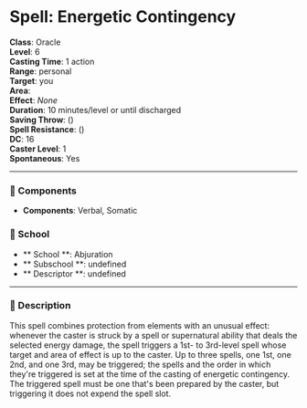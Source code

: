
# Spell: Energetic Contingency
**Class**: Oracle  
**Level**: 6  
**Casting Time**: 1 action  
**Range**: personal  
**Target**: you  
**Area**:   
**Effect**: _None_  
**Duration**: 10 minutes/level or until discharged  
**Saving Throw**:  ()  
**Spell Resistance**:  ()  
**DC**: 16  
**Caster Level**: 1  
**Spontaneous**: Yes

---

### 🔮 Components
- **Components**: Verbal, Somatic

### 🏫 School
- ** School **: Abjuration
- ** Subschool **: undefined
- ** Descriptor **: undefined
---

### 📜 Description
This spell combines protection from elements with an unusual effect: whenever the caster is struck by a spell or supernatural ability that deals the selected energy damage, the spell triggers a 1st- to 3rd-level spell whose target and area of effect is up to the caster. Up to three spells, one 1st, one 2nd, and one 3rd, may be triggered; the spells and the order in which they're triggered is set at the time of the casting of energetic contingency. The triggered spell must be one that's been prepared by the caster, but triggering it does not expend the spell slot.
